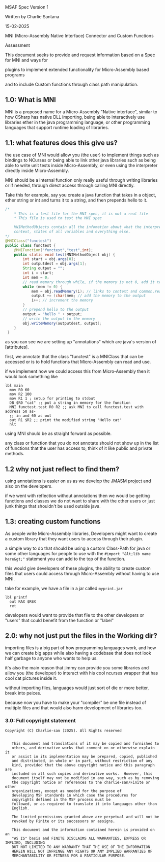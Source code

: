 MSAF Spec Version 1

Written by Charlie Santana

15-02-2025



MNI (Micro-Assembly Native Interface) Connector and Custom Functions



Assessment

This document seeks to provide and request information based on a Spec for MNI and ways for

plugins to implement extended functionality for Micro-Assembly based programs

and to include Custom functions through class path manipulation.

## 1\.0: What is MNI

MNI is a proposed name for a Micro-Assembly "Native interface", similar to how CSharp has native DLL importing, being able to interactively use libraries ether in the java programming language, or other programming languages that support runtime loading of libraries.



## 1\.1: what features does this give us?

the use case of MNI would allow you (the user) to implement things such as bindings to NCurses or being able to link other java libraries such as being able to write unit tests inside Micro-Assembly, or even using the interpreter directly inside Micro-Assembly.

MNI should be a internal function only really useful through writing libraries or if needed, through direct access through calling MNI directly.



Take this for example, say you create a java function that takes in a object, ether string or int and turns it to a string, and then prepends hello to it.

```java
/*
    * This is a test file for the MNI spec, it is not a real file
    * This file is used to test the MNI spec

    MNIMethodObjects contain all the infomation about what the interpreter is doing.
    context, states of all variables and everything else.
*/
@MNIClass("functest")
public class functest {
    @MNIFunction("functest","test",int);
    public static void test(MNIMethodObject obj) {
        int start = obj.args[0];
        int outputdest = obj.args[1];
        String output = "";
        int i = start;
        int mem = 0;
        // read memory through while, if the memory is not 0, add it to the output
        while (mem != 0) {
            mem = obj.readMemory(i); // links to context and common.readMemory();
            output += (char)mem; // add the memory to the output
            i++; // increment the memory
        }
        // prepend hello to the output
        output = "hello " + output;
        // write the output to the memory
        obj.writeMemory(outputdest, output);
    }
 }
```

as you can see we are setting up "annotations" which are java's version of [attributes].

first, we annotate that the class "functest" is a MNIClass that can be accessed or is to hold functions that Micro-Assembly can read and use.



if we implement how we could access this from Micro-Assembly then it would look something like

```wasm
lbl main
  mov R0 60
  mov R2 100
  mov R1 1 ; setup for printing to stdout
  DB $R0 "cat" ;; put a string in memory for the function
  MNI functest.test R0 R2 ;; ask MNI to call functest.test with address 50 as-
  ;; in and 60 as out
  out R1 $R2 ;; print the modified string "Hello cat"
  hlt
```

using MNI should be as straight forward as possible.



any class or function that you do not annotate should not show up in the list of functions that the user has access to, think of it like public and private methods.

## 1\.2 why not just reflect to find them?

using annotations is easier on us as we develop the JMASM project and also on the developers.

if we went with reflection without annotations then we would be getting functions and classes we do not want to share with the other users or just junk things that shouldn't be used outside java.



## 1\.3: creating custom functions



As people write Micro-Assembly libraries, Developers might want to create a custom library that they want users to access through their plugin.



a simple way to do that should be using a custom Class-Path for java or some other languages for people to use with the `#import "&lt;lib name here&gt;"` statement you can add to the top of the function.

this would give developers of these plugins, the ability to create custom files that users could access through Micro-Assembly without having to use MNI.



take for example, we have a file in a jar called `myprint.jar`

```wasm
lbl printf
  out RAX $RBX
  ret
```

developers would want to provide that file to the other developers or "users" that could benefit from the function or "label"



## 2\.0: why not just put the files in the Working dir?

importing files is a big part of how programming languages work, and how we can create big apps while also having a codebase that does not look half garbage to anyone who wants to help us.



it's also the main reason that jimmy can provide you some libraries and allow you (the developer) to interact with his cool ncurses wrapper that has cool cat pictures inside it.



without importing files, languages would just sort of die or more better, break into peices.

because now you have to make your "compiler" be one file instead of multiple files and that would also harm development of libraries too.



### 3\.0: Full copyright statement

```
Copyright (C) Charlie-san (2025). All Rights reserved


   This document and translations of it may be copied and furnished to
   others, and derivative works that comment on or otherwise explain it
   or assist in its implementation may be prepared, copied, published
   and distributed, in whole or in part, without restriction of any
   kind, provided that the above copyright notice and this paragraph are
   included on all such copies and derivative works.  However, this
   document itself may not be modified in any way, such as by removing
   the copyright notice or references to the charlie-san/Finite or other
   organizations, except as needed for the purpose of
   developing MSF standards in which case the procedures for
   copyrights defined in the MSF process must be
   followed, or as required to translate it into languages other than
   English.

   The limited permissions granted above are perpetual and will not be
   revoked by Finite or its successors or assigns.

   This document and the information contained herein is provided on an
   "AS IS" basis and FINITE DISCLAIMS ALL WARRANTIES, EXPRESS OR IMPLIED, INCLUDING
   BUT NOT LIMITED TO ANY WARRANTY THAT THE USE OF THE INFORMATION
   HEREIN WILL NOT INFRINGE ANY RIGHTS OR ANY IMPLIED WARRANTIES OF
   MERCHANTABILITY OR FITNESS FOR A PARTICULAR PURPOSE.
```